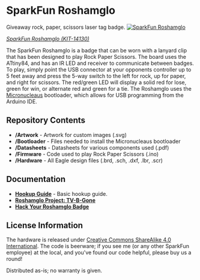 SparkFun Roshamglo
=============================================
Giveaway rock, paper, scissors laser tag badge.
[![SparkFun Roshamglo](https://cdn.sparkfun.com/assets/parts/1/1/9/8/7/14107-01.jpg)](https://cdn.sparkfun.com/assets/parts/1/1/9/8/7/14107-01.jpg)

[*SparkFun Roshamglo (KIT-14130)*](https://www.sparkfun.com/products/14130)


The SparkFun Roshamglo is a badge that can be worn with a lanyard clip that has been designed to play Rock Paper Scissors. The board uses the ATtiny84, and has an IR LED and receiver to communicate between badges. To play, simply point the USB connector at your opponents controller up to 5 feet away and press the 5-way switch to the left for rock, up for paper, and right for scissors. The red/green LED will display a solid red for lose, green for win, or alternate red and green for a tie. The Roshamglo uses the [Micronucleaus](https://github.com/micronucleus/micronucleus) bootloader, which allows for USB programming from the Arduino IDE. 
 
 Repository Contents
-------------------
* **/Artwork** - Artwork for custom images (.svg)
* **/Bootloader** - Files needed to install the Micronucleaus bootloader
* **/Datasheets** - Datasheets for various components used (.pdf)
* **/Firmware** - Code used to play Rock Paper Scissors (.ino)
* **/Hardware** - All Eagle design files (.brd, .sch, .dxf, .lbr, .scr)

Documentation
--------------
* **[Hookup Guide](https://learn.sparkfun.com/tutorials/roshamglo-hookup-guide)** - Basic hookup guide.
* **[Roshamglo Project: TV-B-Gone](https://learn.sparkfun.com/tutorials/roshamglo-project-tv-b-gone)**
* **[Hack Your Roshamglo Badge](https://learn.sparkfun.com/tutorials/hack-your-roshamglo-badge)** 

License Information
-------------------
The hardware is released under [Creative Commons ShareAlike 4.0 International](https://creativecommons.org/licenses/by-sa/4.0/).
The code is beerware; if you see me (or any other SparkFun employee) at the local, and you've found our code helpful, please buy us a round!

Distributed as-is; no warranty is given.
